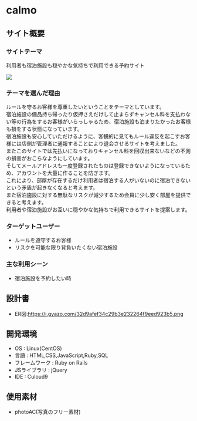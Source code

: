 # calmo

## サイト概要
### サイトテーマ
利用者も宿泊施設も穏やかな気持ちで利用できる予約サイト

![](https://i.gyazo.com/193d8f7dd0106eddc4bd758e65a188dd.jpg)

### テーマを選んだ理由
ルールを守るお客様を尊重したいということをテーマとしています。<br>
宿泊施設の備品持ち帰ったり仮押さえだけして止まらずキャンセル料を支払わない等の行為をするお客様がいらっしゃるため、宿泊施設も泊まりたかったお客様も損をする状態になっています。<br>
宿泊施設も安心していただけるように、客観的に見てもルール違反を起こすお客様には店側が管理者に通報することにより退会させるサイトを考えました。<br>
またこのサイトでは先払いになっておりキャンセル料を回収出来ないなどの不測の損害がおこらなようにしています。<br>
そしてメールアドレスも一度登録されたものは登録できないようになっているため、アカウントを大量に作ることを防ぎます。<br>
これにより、部屋が存在するだけ利用者は宿泊する人がいないのに宿泊できないという矛盾が起きなくなると考えます。<br>
また宿泊施設に対する無駄なリスクが減少するため会員に少し安く部屋を提供できると考えます。<br>
利用者や宿泊施設がお互いに穏やかな気持ちで利用できるサイトを提案します。

### ターゲットユーザー
* ルールを遵守するお客様
* リスクを可能な限り背負いたくない宿泊施設

### 主な利用シーン
* 宿泊施設を予約したい時

## 設計書
* ER図:https://i.gyazo.com/32d9afef34c29b3e232264f9eed923b5.png

## 開発環境
* OS : Linux(CentOS)
* 言語 : HTML,CSS,JavaScript,Ruby,SQL
* フレームワーク : Ruby on Rails
* JSライブラリ : jQuery
* IDE : Culoud9

## 使用素材
* photoAC(写真のフリー素材)


